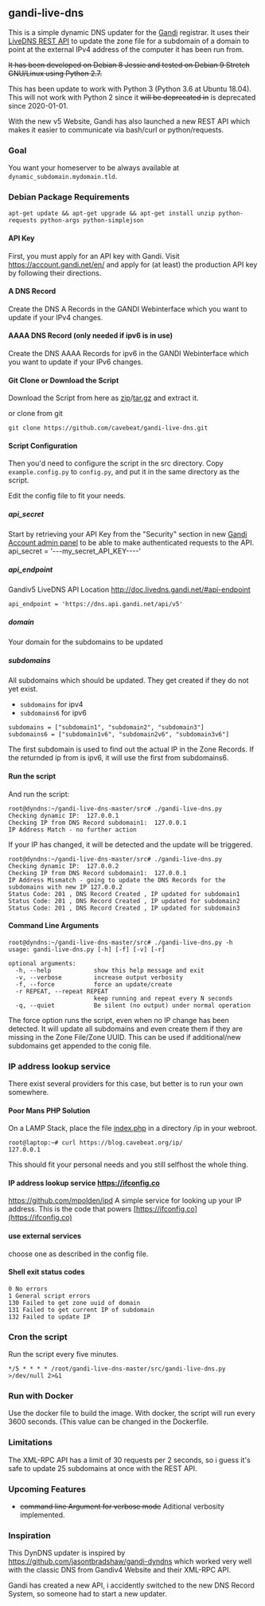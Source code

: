 gandi-live-dns
----

This is a simple dynamic DNS updater for the
[Gandi](https://www.gandi.net) registrar. It uses their [LiveDNS REST API](http://doc.livedns.gandi.net/) to update the zone file for a subdomain of a domain to point at the external IPv4 address of the computer it has been run from.

~~It has been developed on Debian 8 Jessie and tested on Debian 9 Stretch GNU/Linux using Python 2.7.~~

This has been update to work with Python 3 (Python 3.6 at Ubuntu 18.04). This will not work with Python 2 since it ~~will be deprecated in~~ is deprecated since 2020-01-01. 

With the new v5 Website, Gandi has also launched a new REST API which makes it easier to communicate via bash/curl or python/requests.  

### Goal

You want your homeserver to be always available at `dynamic_subdomain.mydomain.tld`.

### Debian Package Requirements

`apt-get update && apt-get upgrade && apt-get install unzip python-requests python-args python-simplejson`

#### API Key
First, you must apply for an API key with Gandi. Visit 
https://account.gandi.net/en/ and apply for (at least) the production API 
key by following their directions.

#### A DNS Record 
Create the DNS A Records in the GANDI Webinterface which you want to update if your IPv4 changes. 

#### AAAA DNS Record (only needed if ipv6 is in use)
Create the DNS AAAA Records for ipv6 in the GANDI Webinterface which you want to update if your IPv6 changes. 

#### Git Clone or Download the Script
Download the Script from here as [zip](https://github.com/cavebeat/gandi-live-dns/archive/master.zip)/[tar.gz](https://github.com/cavebeat/gandi-live-dns/archive/master.tar.gz) and extract it.  

or clone from git

`git clone https://github.com/cavebeat/gandi-live-dns.git` 

#### Script Configuration
Then you'd need to configure the script in the src directory.
Copy `example.config.py` to `config.py`, and put it in the same directory as the script.

Edit the config file to fit your needs. 

##### api_secret
Start by retrieving your API Key from the "Security" section in new [Gandi Account admin panel](https://account.gandi.net/) to be able to make authenticated requests to the API.
api_secret = '---my_secret_API_KEY----'

##### api_endpoint
Gandiv5 LiveDNS API Location
http://doc.livedns.gandi.net/#api-endpoint

```
api_endpoint = 'https://dns.api.gandi.net/api/v5'
```

##### domain
Your domain for the subdomains to be updated 


##### subdomains
All subdomains which should be updated. They get created if they do not yet exist.

* `subdomains` for ipv4
* `subdomains6` for ipv6

``` 
subdomains = ["subdomain1", "subdomain2", "subdomain3"]
subdomains6 = ["subdomain1v6", "subdomain2v6", "subdomain3v6"]
```

The first subdomain is used to find out the actual IP in the Zone Records.
If the returnded ip from is ipv6, it will use the first from subdomains6.

#### Run the script
And run the script:

```
root@dyndns:~/gandi-live-dns-master/src# ./gandi-live-dns.py   
Checking dynamic IP:  127.0.0.1
Checking IP from DNS Record subdomain1:  127.0.0.1
IP Address Match - no further action
```

If your IP has changed, it will be detected and the update will be triggered. 


```
root@dyndns:~/gandi-live-dns-master/src# ./gandi-live-dns.py
Checking dynamic IP:  127.0.0.2
Checking IP from DNS Record subdomain1:  127.0.0.1
IP Address Mismatch - going to update the DNS Records for the subdomains with new IP 127.0.0.2
Status Code: 201 , DNS Record Created , IP updated for subdomain1
Status Code: 201 , DNS Record Created , IP updated for subdomain2
Status Code: 201 , DNS Record Created , IP updated for subdomain3
```

#### Command Line Arguments

```
root@dyndns:~/gandi-live-dns-master/src# ./gandi-live-dns.py -h
usage: gandi-live-dns.py [-h] [-f] [-v] [-r]

optional arguments:
  -h, --help            show this help message and exit
  -v, --verbose         increase output verbosity
  -f, --force           force an update/create
  -r REPEAT, --repeat REPEAT
                        keep running and repeat every N seconds
  -q, --quiet           Be silent (no output) under normal operation
```

The force option runs the script, even when no IP change has been detected. 
It will update all subdomains and even create them if they are missing in the 
Zone File/Zone UUID. This can be used if additional/new subdomains get appended to the conig file.  

### IP address lookup service 
There exist several providers for this case, but better is to run your own somewhere. 

#### Poor Mans PHP Solution
On a LAMP Stack, place the file [index.php](https://github.com/cavebeat/gandi-live-dns/blob/master/src/example-index.php) in a directory /ip in your webroot. 

```
root@laptop:~# curl https://blog.cavebeat.org/ip/
127.0.0.1
```
This should fit your personal needs and you still selfhost the whole thing. 

####  IP address lookup service https://ifconfig.co
https://github.com/mpolden/ipd A simple service for looking up your IP address. This is the code that powers [https://ifconfig.co](https://ifconfig.co)

#### use external services
choose one as described in the config file. 

#### Shell exit status codes
```
0 No errors
1 General script errors
130 Failed to get zone uuid of domain
131 Failed to get current IP of subdomain
132 Failed to update IP
```

### Cron the script

Run the script every five minutes. 
```
*/5 * * * * /root/gandi-live-dns-master/src/gandi-live-dns.py >/dev/null 2>&1 
```

### Run with Docker

Use the docker file to build the image. With docker, the script will run every 3600 seconds. (This value can be changed in the Dockerfile.

### Limitations
The XML-RPC API has a limit of 30 requests per 2 seconds, so i guess it's safe to update 25 subdomains at once with the REST API. 


### Upcoming Features
* ~~command line Argument for verbose mode~~ Aditional verbosity implemented.

### Inspiration   

This DynDNS updater is inspired by https://github.com/jasontbradshaw/gandi-dyndns which worked very well 
with the classic DNS from Gandiv4 Website and their XML-RPC API.

Gandi has created a new API, i accidently switched to the new DNS Record System, so someone had to start a new updater.  
